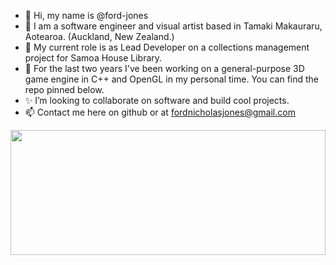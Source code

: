 - 👋 Hi, my name is @ford-jones
- 👀 I am a software engineer and visual artist based in Tamaki Makauraru, Aotearoa. (Auckland, New Zealand.)
- 🌱 My current role is as Lead Developer on a collections management project for Samoa House Library.
- 🎲 For the last two years I've been working on a general-purpose 3D game engine in C++ and OpenGL in my personal time. You can find the repo pinned below.
- ✨ I’m looking to collaborate on software and build cool projects.
- 📫 Contact me here on github or at fordnicholasjones@gmail.com

<img src="https://github.com/user-attachments/assets/97c18bef-04bd-4fe1-93d1-d90b63d628a5" width="100%" height="200">
